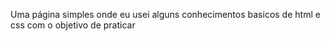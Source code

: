 Uma página simples onde eu usei alguns conhecimentos basicos de html e css com o objetivo de praticar
